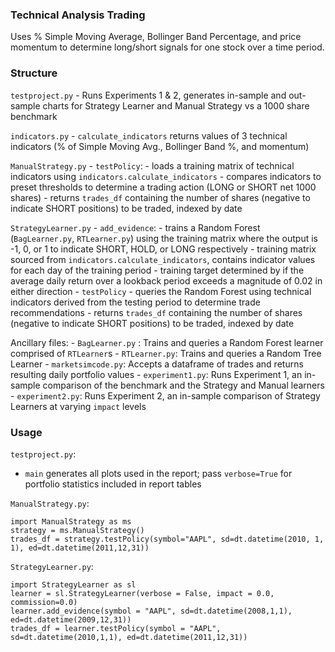 ### Technical Analysis Trading ###

Uses % Simple Moving Average, Bollinger Band Percentage, and price momentum to determine long/short signals for one stock over a time period.

### Structure ###
`testproject.py`
    - Runs Experiments 1 & 2, generates in-sample and out-sample charts for Strategy Learner and Manual Strategy vs a 1000 share benchmark

`indicators.py`
    - `calculate_indicators` returns values of 3 technical indicators (% of Simple Moving Avg., Bollinger Band %, and momentum)

`ManualStrategy.py`
    - `testPolicy`:
        - loads a training matrix of technical indicators using `indicators.calculate_indicators`
        - compares indicators to preset thresholds to determine a trading action (LONG or SHORT net 1000 shares)
        - returns `trades_df` containing the number of shares (negative to indicate SHORT positions) to be traded, indexed by date

`StrategyLearner.py`
    - `add_evidence`:
        - trains a Random Forest (`BagLearner.py`, `RTLearner.py`) using the training matrix where the output is -1, 0, or 1 to indicate SHORT, HOLD, or LONG respectively
        - training matrix sourced from `indicators.calculate_indicators`, contains indicator values for each day of the training period
        - training target determined by if the average daily return over a lookback period exceeds a magnitude of 0.02 in either direction
    - `testPolicy`
        - queries the Random Forest using technical indicators derived from the testing period to determine trade recommendations
        - returns `trades_df` containing the number of shares (negative to indicate SHORT positions) to be traded, indexed by date

Ancillary files:
    - `BagLearner.py` : Trains and queries a Random Forest learner comprised of `RTLearner`s
    - `RTLearner.py`: Trains and queries a Random Tree Learner
    - `marketsimcode.py`: Accepts a dataframe of trades and returns resulting daily portfolio values
    - `experiment1.py`: Runs Experiment 1, an in-sample comparison of the benchmark and the Strategy and Manual learners
    - `experiment2.py`: Runs Experiment 2, an in-sample comparison of Strategy Learners at varying `impact` levels


### Usage ###
`testproject.py`:

- `main` generates all plots used in the report; pass `verbose=True` for portfolio statistics included in report tables

`ManualStrategy.py`:

    import ManualStrategy as ms
    strategy = ms.ManualStrategy()
    trades_df = strategy.testPolicy(symbol="AAPL", sd=dt.datetime(2010, 1, 1), ed=dt.datetime(2011,12,31))

`StrategyLearner.py`:

    import StrategyLearner as sl
    learner = sl.StrategyLearner(verbose = False, impact = 0.0, commission=0.0)
    learner.add_evidence(symbol = "AAPL", sd=dt.datetime(2008,1,1), ed=dt.datetime(2009,12,31))
    trades_df = learner.testPolicy(symbol = "AAPL", sd=dt.datetime(2010,1,1), ed=dt.datetime(2011,12,31))
